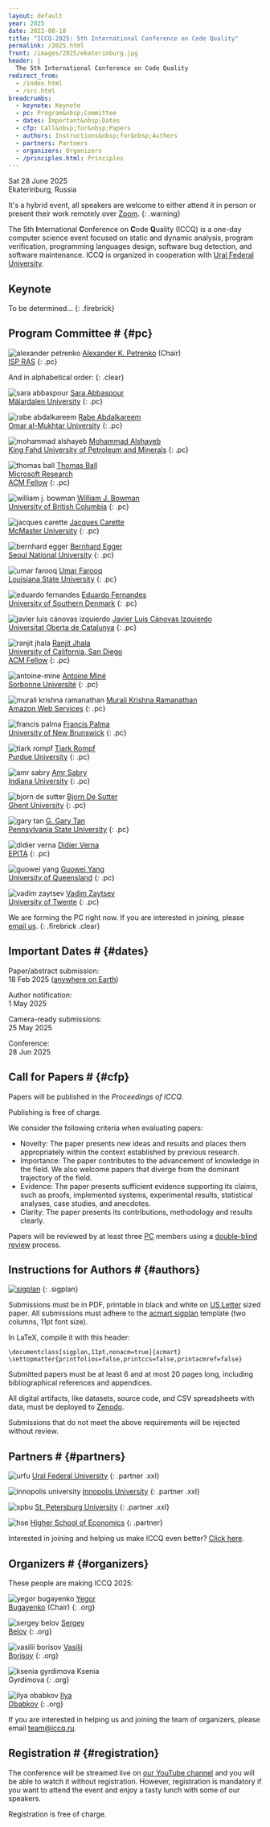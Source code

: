 ```yaml
---
layout: default
year: 2025
date: 2022-08-10
title: "ICCQ-2025: 5th International Conference on Code Quality"
permalink: /2025.html
front: /images/2025/ekaterinburg.jpg
header: |
  The 5th International Conference on Code Quality
redirect_from:
  - /index.html
  - /src.html
breadcrumbs:
  - keynote: Keynote
  - pc: Program&nbsp;Committee
  - dates: Important&nbsp;Dates
  - cfp: Call&nbsp;for&nbsp;Papers
  - authors: Instructions&nbsp;for&nbsp;Authors
  - partners: Partners
  - organizers: Organizers
  - /principles.html: Principles
---
```


Sat 28 June 2025
<br/>
Ekaterinburg, Russia

It's a hybrid event, all speakers are welcome to either attend it 
in person or present their work remotely over [Zoom](https://zoom.us/).
{: .warning}

The 5th **I**nternational **C**onference on **C**ode **Q**uality (ICCQ)
is a one-day computer science event
focused on
static and dynamic analysis,
program verification,
programming languages design,
software bug detection,
and software maintenance.
ICCQ is organized in cooperation with
[Ural Federal University](https://urfu.ru/).
<!--
ICCQ is organized in cooperation with
[IEEE Computer Society](https://conferences.ieee.org/conferences_events/conferences/conferencedetails/60895).
-->

<!--
[![ieee](/images/ieee-cs.svg)](https://conferences.ieee.org/conferences_events/conferences/conferencedetails/60895)
{: .nonprofit}
-->

## Keynote

To be determined...
{: .firebrick}

<!--
## Steering Committee # {#steering}

To be determined...
{: .firebrick}
-->

## Program Committee # {#pc}

![alexander petrenko](/images/pc/alexander-petrenko.jpg)
[Alexander K. Petrenko](https://scholar.google.com/citations?user=CB_gppkAAAAJ) (Chair)
<br/>
[ISP RAS](https://www.ispras.ru/en/)
{: .pc}

And in alphabetical order:
{: .clear}

![sara abbaspour](/images/pc/sara-abbaspour.jpg)
[Sara Abbaspour](https://scholar.google.com/citations?user=aw6y7VsAAAAJ)
<br/>
[Mälardalen University](https://www.mdu.se/)
{: .pc}

![rabe abdalkareem](/images/pc/rabe-abdalkareem.jpg)
[Rabe Abdalkareem](https://scholar.google.ca/citations?user=bCT8sjMAAAAJ)
<br/>
[Omar al-Mukhtar University](https://en.omu.edu.ly/)
{: .pc}

![mohammad alshayeb](/images/pc/mohammad-alshayeb.jpg)
[Mohammad Alshayeb](https://scholar.google.com/citations?user=YeZystEAAAAJ)
<br/>
[King Fahd University of Petroleum and Minerals](https://www.kfupm.edu.sa/)
{: .pc}

![thomas ball](/images/pc/thomas-ball.jpg)
[Thomas Ball](https://scholar.google.com/citations?user=d2f0VUQAAAAJ)
<br/>
[Microsoft Research](https://www.microsoft.com/en-us/research/people/tball/)
<br/>
[ACM Fellow](https://awards.acm.org/award_winners/ball_3707775)
{: .pc}

![william j. bowman](/images/pc/william-bowman.jpg)
[William J. Bowman](https://scholar.google.com/citations?user=Vbnpt_EAAAAJ)
<br/>
[University of British Columbia](https://www.ubc.ca/)
{: .pc}

![jacques carette](/images/pc/jacques-carette.jpg)
[Jacques Carette](https://scholar.google.com/citations?user=Sc-k-EgAAAAJ)
<br/>
[McMaster University](https://www.eng.mcmaster.ca/cas/)
{: .pc}

![bernhard egger](/images/pc/bernhard-egger.jpg)
[Bernhard Egger](https://scholar.google.com/citations?user=g-ZpvTIAAAAJ)
<br/>
[Seoul National University](https://cse.snu.ac.kr/en/professor/bernhard-egger)
{: .pc}

![umar farooq](/images/pc/umar-farooq.jpg)
[Umar Farooq](https://scholar.google.com/citations?user=QsWn-r8AAAAJ)
<br/>
[Louisiana State University](https://csc.lsu.edu)
{: .pc}

![eduardo fernandes](/images/pc/eduardo-fernandes.jpg)
[Eduardo Fernandes](https://scholar.google.com/citations?user=bPnuCiMAAAAJ)
<br/>
[University of Southern Denmark](https://portal.findresearcher.sdu.dk/en/organisations/sdu-software-engineering)
{: .pc}

![javier luis cánovas izquierdo](/images/pc/javier-luis-canovas-izquierdo.jpg)
[Javier Luis Cánovas Izquierdo](https://scholar.google.com/citations?user=rPa45TcAAAAJ)
<br/>
[Universitat Oberta de Catalunya](https://www.uoc.edu/en)
{: .pc}

![ranjit jhala](/images/pc/ranjit-jhala.jpg)
[Ranjit Jhala](https://scholar.google.com/citations?user=lh6orZ0AAAAJ&hl)
<br/>
[University of California, San Diego](https://www.ucsd.edu)
<br/>
[ACM Fellow](https://www.amazon.science/latest-news/amazon-scholar-ranjit-jhala-chosen-as-acm-fellow-for-computer-science-contributions)
{: .pc}

![antoine-mine](/images/pc/antoine-mine.jpg)
[Antoine Miné](https://scholar.google.com/citations?user=tpUTyc4AAAAJ)
<br/>
[Sorbonne Université](https://www-apr.lip6.fr/~mine/)
{: .pc}

![murali krishna ramanathan](/images/pc/murali-krishna-ramanathan.jpg)
[Murali Krishna Ramanathan](https://scholar.google.com/citations?user=iw1GQj0AAAAJ)
<br/>
[Amazon Web Services](https://aws.amazon.com/)
{: .pc}

![francis palma](/images/pc/francis-palma.jpg?1)
[Francis Palma](https://francis-palma.net/)
<br/>
[University of New Brunswick](https://www.unb.ca/)
{: .pc}

![tiark rompf](/images/pc/tiark-rompf.jpg)
[Tiark  Rompf](https://scholar.google.com/citations?user=L8zhVsMAAAAJ)
<br/>
[Purdue University](https://www.purdue.edu/)
{: .pc}

![amr sabry](/images/pc/amr-sabry.jpg)
[Amr Sabry](https://scholar.google.com/citations?user=dYGSG4EAAAAJ)
<br/>
[Indiana University](https://luddy.indiana.edu/)
{: .pc}

![bjorn de sutter](/images/pc/bjorn-de-sutter.jpg)
[Bjorn De Sutter](https://scholar.google.be/citations?user=9X6LDRAAAAAJ)
<br/>
[Ghent University](https://www.ugent.be/en)
{: .pc}

![gary tan](/images/pc/gary-tan.jpg)
[G. Gary Tan](https://scholar.google.com/citations?user=JP0dqTEAAAAJ)
<br/>
[Pennsylvania State University](https://www.eecs.psu.edu/)
{: .pc}

![didier verna](/images/pc/didier-verna.jpg)
[Didier Verna](https://scholar.google.fr/citations?user=O9G-pNoAAAAJ)
<br/>
[EPITA](https://www.epita.fr)
{: .pc}

![guowei yang](/images/pc/guowei-yang.jpg)
[Guowei Yang](https://scholar.google.com/citations?user=dad9ZL4AAAAJ)
<br/>
[University of Queensland](https://www.uq.edu.au/)
{: .pc}

![vadim zaytsev](/images/pc/vadim-zaytsev.jpg)
[Vadim Zaytsev](https://scholar.google.com/citations?user=Ycwf7Z4AAAAJ)
<br/>
[University of Twente](https://www.utwente.nl/en/)
{: .pc}

<!--
![jian zhang](/images/pc/jian-zhang.jpg)
[Jian Zhang](https://scholar.google.com/citations?user=ki1y5TQAAAAJ)
<br/>
[Nanyang Technological University](https://www.ntu.edu.sg/)
{: .pc}
-->

We are forming the PC right now. If you are interested in joining,
please [email us](mailto:pc@iccq.ru).
{: .firebrick .clear}

## Important Dates # {#dates}

Paper/abstract submission:<br>
18 Feb 2025
([anywhere on Earth](https://en.wikipedia.org/wiki/Anywhere_on_Earth))

Author notification:<br>
1 May 2025

Camera-ready submissions:<br>
25 May 2025

Conference:<br>
28 Jun 2025

## Call for Papers # {#cfp}

Papers will be published in the _Proceedings of ICCQ_.
<!--
and submitted for inclusion into
[IEEE Xplore](https://ieeexplore.ieee.org/Xplore/home.jsp)
subject to meeting their scope and quality requirements;
to be indexed by
[Web of Science][WoS],
[Scopus](https://www.scopus.com/home.uri),
[Google Scholar](https://scholar.google.com/),
[DBLP](https://dblp.uni-trier.de/), and others.
-->

Publishing is free of charge.

We consider the following criteria when evaluating papers:

* Novelty: The paper presents new ideas and results and places them
appropriately within the context established by previous research.
* Importance: The paper contributes to the advancement of knowledge in
the field. We also welcome papers that diverge from the dominant trajectory
of the field.
* Evidence: The paper presents sufficient evidence supporting its claims,
such as proofs, implemented systems, experimental results, statistical
analyses, case studies, and anecdotes.
* Clarity: The paper presents its contributions, methodology and
results clearly.

Papers will be reviewed by at least three [PC](#pc) members using
a [double-blind review][double-blind] process.

## Instructions for Authors # {#authors}

[![sigplan](/images/sample-sigplan.png)](/images/sample-sigplan.pdf)
{: .sigplan}

Submissions must be in PDF, printable in black and white on
[US Letter](https://en.wikipedia.org/wiki/Letter_%28paper_size%29) sized paper.
All submissions must adhere to the
[acmart sigplan](https://www.sigplan.org/Resources/Author/)
template (two columns, 11pt font size).

In LaTeX, compile it with this header:

```
\documentclass[sigplan,11pt,nonacm=true]{acmart}
\settopmatter{printfolios=false,printccs=false,printacmref=false}
```

Submitted papers must be at least 6 and at most 20 pages long,
including bibliographical references and appendices.

All digital artifacts, like datasets, source code,
and CSV spreadsheets with data,
must be deployed to [Zenodo](https://zenodo.org/).

Submissions that do not meet the above requirements
will be rejected without review.

<!-- [Click here](https://easychair.org/cfp/iccq24) to submit via EasyChair. -->

## Partners # {#partners}

![urfu](/images/partners/urfu.svg)
[Ural Federal University](https://urfu.ru/)
{: .partner .xxl}

![innopolis university](/images/partners/iu.svg)
[Innopolis University](https://innopolis.university/)
{: .partner .xxl}

![spbu](/images/partners/spbu.svg)
[St. Petersburg University](https://english.spbu.ru)
{: .partner .xxl}

![hse](/images/partners/hse.svg)
[Higher School of Economics](https://www.hse.ru/en/)
{: .partner}

Interested in joining and helping us make ICCQ even better?
[Click here](/partnership.html).

## Organizers # {#organizers}

These people are making ICCQ 2025:

![yegor bugayenko](/images/orgs/yegor-bugayenko.jpg)
[Yegor<br/>Bugayenko](https://www.yegor256.com/about-me.html) (Chair)
{: .org}

![sergey belov](/images/orgs/sergey-belov.jpg)
[Sergey<br/>Belov](https://www.linkedin.com/in/sebelov/)
{: .org}

![vasilii borisov](/images/orgs/vasilii-borisov.jpg?1)
[Vasilii<br/>Borisov](https://scholar.google.ru/citations?user=K7dfzIwAAAAJ&hl)
{: .org}

![ksenia gyrdimova](/images/orgs/ksenia-gyrdimova.jpg?1)
Ksenia<br/>Gyrdimova
{: .org}

![ilya obabkov](/images/orgs/ilya-obabkov.jpg?1)
[Ilya<br/>Obabkov](https://www.linkedin.com/in/obabkov/)
{: .org}

If you are interested in helping us and joining the team
of organizers, please email [team@iccq.ru](mailto:team@iccq.ru).

## Registration # {#registration}

The conference will be streamed live
on [our YouTube channel][youtube] and you
will be able to watch it without registration.
However, registration is mandatory if you want to attend the event
and enjoy a tasty lunch with some of our speakers.

Registration is free of charge.

[youtube]: https://www.youtube.com/channel/UC_W-pjp6HWJGjK2sayFrnag
[double-blind]: https://www.journals.elsevier.com/social-science-and-medicine/policies/double-blind-peer-review-guidelines
[WoS]: https://clarivate.com/webofsciencegroup/solutions/web-of-science/
